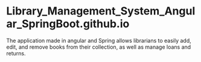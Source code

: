 # Library_Management_System_Angular_SpringBoot.github.io
The application made in angular and Spring allows librarians to easily add, edit, and remove books from their collection, as well as manage loans and returns.
